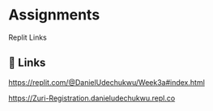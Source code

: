 # Assignments

Replit Links
## 🔗 Links
https://replit.com/@DanielUdechukwu/Week3a#index.html

https://Zuri-Registration.danieludechukwu.repl.co
